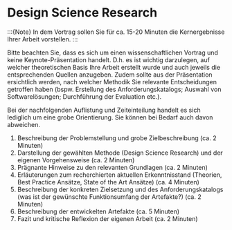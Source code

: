 # Design Science Research

:::{Note}
In dem Vortrag sollen Sie für ca. 15-20 Minuten die Kernergebnisse Ihrer Arbeit vorstellen.
:::

Bitte beachten Sie, dass es sich um einen wissenschaftlichen Vortrag und keine Keynote-Präsentation handelt. D.h. es ist wichtig darzulegen, auf welcher theoretischen Basis Ihre Arbeit erstellt wurde und auch jeweils die entsprechenden Quellen anzugeben. Zudem sollte aus der Präsentation ersichtlich werden, nach welcher Methodik Sie relevante Entscheidungen getroffen haben (bspw. Erstellung des Anforderungskatalogs; Auswahl von Softwarelösungen; Durchführung der Evaluation etc.).

Bei der nachfolgenden Auflistung und Zeiteinteilung handelt es sich lediglich um eine grobe Orientierung. Sie können bei Bedarf auch davon abweichen. 

1. Beschreibung der Problemstellung und grobe Zielbeschreibung (ca. 2 Minuten)
1. Darstellung der gewählten Methode (Design Science Research) und der eigenen Vorgehensweise (ca. 2 Minuten)
1. Prägnante Hinweise zu den relevanten Grundlagen (ca. 2 Minuten)
1. Erläuterungen zum recherchierten aktuellen Erkenntnisstand (Theorien, Best Practice Ansätze, State of the Art Ansätze) (ca. 4 Minuten)
1. Beschreibung der konkreten Zielsetzung und des Anforderungskatalogs (was ist der gewünschte Funktionsumfang der Artefakte?) (ca. 2 Minuten)
1. Beschreibung der entwickelten Artefakte (ca. 5 Minuten)
1. Fazit und kritische Reflexion der eigenen Arbeit (ca. 2 Minuten)

